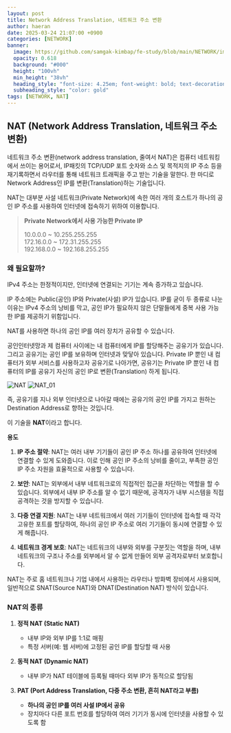 ```yaml
---
layout: post
title: Network Address Translation, 네트워크 주소 변환
author: haeran 
date: 2025-03-24 21:07:00 +0900 
categories: [NETWORK]
banner:
  image: https://github.com/samgak-kimbap/fe-study/blob/main/NETWORK/images/12_NAT_01.png
  opacity: 0.618
  background: "#000"
  height: "100vh"
  min_height: "38vh"
  heading_style: "font-size: 4.25em; font-weight: bold; text-decoration: underline"
  subheading_style: "color: gold"
tags: [NETWORK, NAT]
---
```


## NAT (Network Address Translation, 네트워크 주소 변환)

네트워크 주소 변환(network address translation, 줄여서 NAT)은 컴퓨터 네트워킹에서 쓰이는 용어로서, IP패킷의 TCP/UDP 포트 숫자와 소스 및 목적지의 IP 주소 등을 재기록하면서 라우터를 통해 네트워크 트래픽을 주고 받는 기술을 말한다. 한 마디로 Network Address인 IP를 변환(Translation)하는 기술입니다.

NAT는 대부분 사설 네트워크(Private Network)에 속한 여러 개의 호스트가 하나의 공인 IP 주소를 사용하여 인터넷에 접속하기 위하여 이용합니다.

> **Private Network에서 사용 가능한 Private IP**
>
> 10.0.0.0 ~ 10.255.255.255  
> 172.16.0.0 ~ 172.31.255.255  
> 192.168.0.0 ~ 192.168.255.255  

### 왜 필요할까?

IPv4 주소는 한정적이지만, 인터넷에 연결되는 기기는 계속 증가하고 있습니다.

IP 주소에는 Public(공인) IP와 Private(사설) IP가 있습니다. IP를 굳이 두 종류로 나눈 이유는 IPv4 주소의 낭비를 막고, 공인 IP가 필요하지 않은 단말들에게 중복 사용 가능한 IP를 제공하기 위함입니다.

NAT를 사용하면 하나의 공인 IP를 여러 장치가 공유할 수 있습니다.

공인인터넷망과 제 컴퓨터 사이에는 내 컴퓨터에게 IP를 할당해주는 공유기가 있습니다. 그리고 공유기는 공인 IP를 보유하며 인터넷과 맞닿아 있습니다. Private IP 뿐인 내 컴퓨터가 외부 서비스를 사용하고자 공유기로 나아가면, 공유기는 Private IP 뿐인 내 컴퓨터의 IP를 공유기 자신의 공인 IP로 변환(Translation) 하게 됩니다.

![NAT](https://github.com/samgak-kimbap/fe-study/blob/main/NETWORK/images/12_NAT.png)
![NAT_01](https://github.com/samgak-kimbap/fe-study/blob/main/NETWORK/images/12_NAT_01.png)

즉, 공유기를 지나 외부 인터넷으로 나아갈 때에는 공유기의 공인 IP를 가지고 원하는 Destination Address로 향하는 것입니다.

이 기술을 **NAT**이라고 합니다.

**용도**

1. **IP 주소 절약**: NAT는 여러 내부 기기들이 공인 IP 주소 하나를 공유하여 인터넷에 연결할 수 있게 도와줍니다. 이로 인해 공인 IP 주소의 낭비를 줄이고, 부족한 공인 IP 주소 자원을 효율적으로 사용할 수 있습니다.

2. **보안**: NAT는 외부에서 내부 네트워크로의 직접적인 접근을 차단하는 역할을 할 수 있습니다. 외부에서 내부 IP 주소를 알 수 없기 때문에, 공격자가 내부 시스템을 직접 공격하는 것을 방지할 수 있습니다.

3. **다중 연결 지원**: NAT는 내부 네트워크에서 여러 기기들이 인터넷에 접속할 때 각각 고유한 포트를 할당하여, 하나의 공인 IP 주소로 여러 기기들이 동시에 연결할 수 있게 해줍니다.

4. **네트워크 경계 보호**: NAT는 네트워크의 내부와 외부를 구분짓는 역할을 하며, 내부 네트워크의 구조나 주소를 외부에서 알 수 없게 만들어 외부 공격자로부터 보호합니다.

NAT는 주로 홈 네트워크나 기업 내에서 사용하는 라우터나 방화벽 장비에서 사용되며, 일반적으로 SNAT(Source NAT)와 DNAT(Destination NAT) 방식이 있습니다.

### NAT의 종류

1. **정적 NAT (Static NAT)**
   - 내부 IP와 외부 IP를 1:1로 매핑
   - 특정 서버(예: 웹 서버)에 고정된 공인 IP를 할당할 때 사용

2. **동적 NAT (Dynamic NAT)**
   - 내부 IP가 NAT 테이블에 등록될 때마다 외부 IP가 동적으로 할당됨

3. **PAT (Port Address Translation, 다중 주소 변환, 흔히 NAT라고 부름)**
   - **하나의 공인 IP를 여러 사설 IP에서 공유**
   - 장치마다 다른 포트 번호를 할당하여 여러 기기가 동시에 인터넷을 사용할 수 있도록 함

